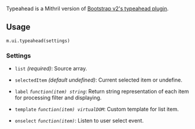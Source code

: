 Typeahead is a Mithril version of [Bootstrap v2's typeahead plugin](http://getbootstrap.com/2.3.2/javascript.html#typeahead).

## Usage

`m.ui.typeahead(settings)`

### Settings

* `list` *(required)*: Source array.

* `selectedItem` *(default undefined)*: Current selected item or undefine.

* `label` *`function(item) string`*: Return string representation of each item for processing filter and displaying.

* `template` *`function(item) virtualDOM`*: Custom template for list item.

* `onselect` *`function(item)`*: Listen to user select event.
